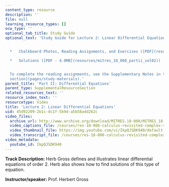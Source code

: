 ```yaml
---
content_type: resource
description: ''
file: null
learning_resource_types: []
ocw_type: ''
optional_tab_title: Study Guide
optional_text: 'Study Guide for Lecture 2: Linear Differential Equations


  *   Chalkboard Photos, Reading Assignments, and Exercises ([PDF](resources/mitres_18_008_partii_lec02))

  *   Solutions ([PDF - 4.0MB](resources/mitres_18_008_partii_sol02))


  To complete the reading assignments, see the Supplementary Notes in the [Study Materials
  section](pages/study-materials).'
parent_title: 'Part II: Differential Equations'
parent_type: SupplementalResourceSection
related_resources_text: ''
resource_index_text: ''
resourcetype: Video
title: 'Lecture 2: Linear Differential Equations'
uid: 45d92209-2b1c-dc1f-5b9d-a5b58a4d262c
video_files:
  archive_url: http://www.archive.org/download/MITRES.18-008/MITRES_18-008_Part2_lec2_300k.mp4
  video_captions_file: /courses/res-18-008-calculus-revisited-complex-variables-differential-equations-and-linear-algebra-fall-2011/5fbf2a181a025c6aa861721f7aa71d78_IkpQJSDK940.vtt
  video_thumbnail_file: https://img.youtube.com/vi/IkpQJSDK940/default.jpg
  video_transcript_file: /courses/res-18-008-calculus-revisited-complex-variables-differential-equations-and-linear-algebra-fall-2011/fae3aebf394968bffe49bf433386da68_IkpQJSDK940.pdf
video_metadata:
  youtube_id: IkpQJSDK940
---
```


**Track Description:** Herb Gross defines and illustrates linear differential equations of order 2. Herb also shows how to find solutions of this type of equation.

**Instructor/speaker:** Prof. Herbert Gross